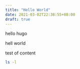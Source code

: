 ```yaml
---
title: "Hello World"
date: 2021-03-02T22:38:55+08:00
draft: true
---
```


hello hugo



hell world



test of content



```bash
ls -l	
```

